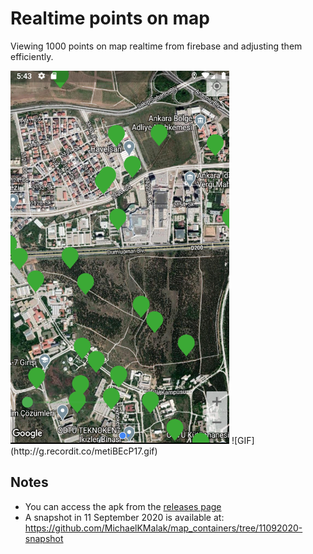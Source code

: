 # Realtime points on map
Viewing 1000 points on map realtime from firebase and adjusting them efficiently.

<img src="https://github.com/MichaelKMalak/map_containers/blob/master/screenshots/Screenshot_1.png" width="350" />
![GIF](http://g.recordit.co/metiBEcP17.gif)

## Notes
- You can access the apk from the [releases page](https://github.com/MichaelKMalak/map_containers/releases)
- A snapshot in 11 September 2020 is available at: https://github.com/MichaelKMalak/map_containers/tree/11092020-snapshot
